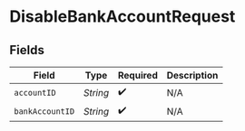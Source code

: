 # DisableBankAccountRequest


## Fields

| Field              | Type               | Required           | Description        |
| ------------------ | ------------------ | ------------------ | ------------------ |
| `accountID`        | *String*           | :heavy_check_mark: | N/A                |
| `bankAccountID`    | *String*           | :heavy_check_mark: | N/A                |